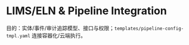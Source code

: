 # LIMS/ELN & Pipeline Integration

目的：实体/事件/审计追踪模型、接口与权限；`templates/pipeline-config-tmpl.yaml` 连接容器化/云端执行。
